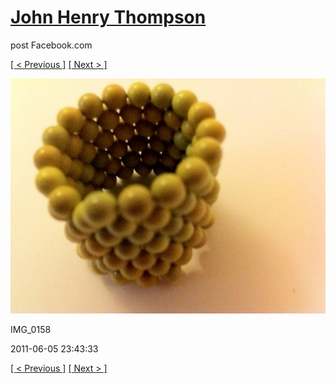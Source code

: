 # [John Henry Thompson](../README.md)
post Facebook.com

[[ < Previous ]](2011-06-05-4.md) [[ Next > ]](2011-06-05-6.md)

[![](../media/2011-06-05/Magnetic-Balls-IMG_0158.jpg)](../README.md)

IMG_0158

2011-06-05 23:43:33

[[ < Previous ]](2011-06-05-4.md) [[ Next > ]](2011-06-05-6.md)